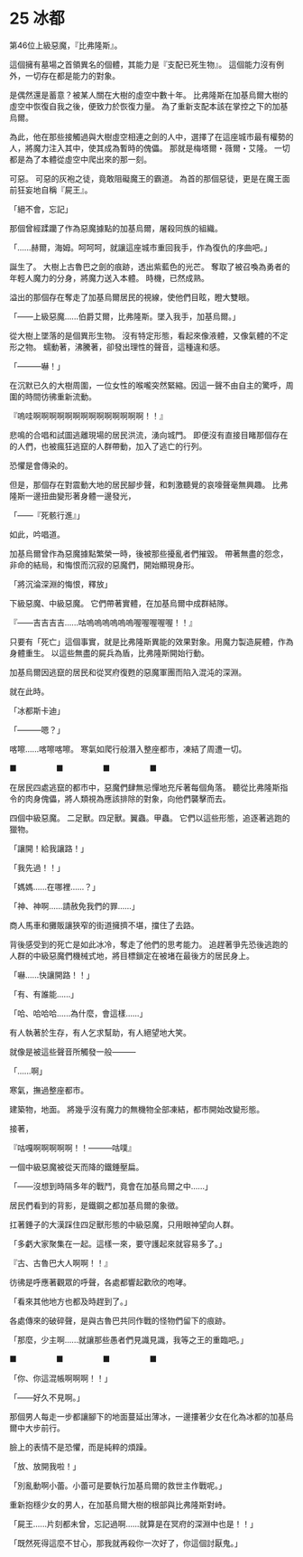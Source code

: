# 25 冰都

第46位上級惡魔，『比弗隆斯』。

這個擁有墓場之首領異名的個體，其能力是『支配已死生物』。
這個能力沒有例外，一切存在都是能力的對象。

是偶然還是蓄意？被某人關在大樹的虛空中數十年。
比弗隆斯在加基烏爾大樹的虛空中恢復自我之後，便致力於恢復力量。
為了重新支配本該在掌控之下的加基烏爾。

為此，他在那些接觸過與大樹虛空相連之劍的人中，選擇了在這座城市最有權勢的人，將魔力注入其中，使其成為暫時的傀儡。
那就是梅塔爾・薇爾・艾隆。
一切都是為了本體從虛空中爬出來的那一刻。

可惡。
可惡的灰袍之徒，竟敢阻礙魔王的霸道。
為首的那個惡徒，更是在魔王面前狂妄地自稱『屍王』。

「絕不會，忘記」

那個曾經蹂躪了作為惡魔據點的加基烏爾，屠殺同族的組織。

「......赫爾，海姆。呵呵呵，就讓這座城市重回我手，作為復仇的序曲吧。」

誕生了。
大樹上古魯巴之劍的痕跡，透出紫藍色的光芒。
奪取了被召喚為勇者的年輕人魔力的分身，將魔力送入本體。
時機，已然成熟。

溢出的那個存在奪走了加基烏爾居民的視線，使他們目眩，瞪大雙眼。

「——上級惡魔......伯爵艾爾，比弗隆斯。墜入我手，加基烏爾。」

從大樹上墜落的是個異形生物。
沒有特定形態，看起來像液體，又像氣體的不定形之物。
蠕動著，沸騰著，卻發出理性的聲音，這種違和感。

「———嚇！」

在沉默已久的大樹周圍，一位女性的喉嚨突然緊縮。因這一聲不由自主的驚呼，周圍的時間彷彿重新流動。

『嗚哇啊啊啊啊啊啊啊啊啊啊啊啊啊啊！！』

悲鳴的合唱和試圖逃離現場的居民洪流，湧向城門。
即便沒有直接目睹那個存在的人們，也被瘋狂逃竄的人群帶動，加入了逃亡的行列。

恐懼是會傳染的。

但是，那個存在對震動大地的居民腳步聲，和刺激聽覺的哀嚎聲毫無興趣。
比弗隆斯一邊扭曲變形著身體一邊發光，

「——『死骸行進』」

如此，吟唱道。

加基烏爾曾作為惡魔據點繁榮一時，後被那些擾亂者們摧毀。
帶著無盡的怨念，非命的結局，和悔恨而沉寂的惡魔們，開始顯現身形。

「將沉淪深淵的悔恨，釋放」

下級惡魔、中級惡魔。
它們帶著實體，在加基烏爾中成群結隊。

『——吉吉吉吉......咕嗚嗚嗚嗚嗚嗚喔喔喔喔喔！！』

只要有「死亡」這個事實，就是比弗隆斯異能的效果對象。用魔力製造屍體，作為身體重生。
以這些無盡的屍兵為盾，比弗隆斯開始行動。

加基烏爾因逃竄的居民和從冥府復甦的惡魔軍團而陷入混沌的深淵。

就在此時。

「冰都斯卡迪」

「———嗯？」

喀嚓......喀嚓喀嚓。
寒氣如爬行般潛入整座都市，凍結了周遭一切。

■　　　　　■　　　　　■　　　　　■

在居民四處逃竄的都市中，惡魔們肆無忌憚地充斥著每個角落。
聽從比弗隆斯指令的肉身傀儡，將人類視為應該排除的對象，向他們襲擊而去。

四個中級惡魔。
二足獸。四足獸。翼蟲。甲蟲。
它們以這些形態，追逐著逃跑的獵物。

「讓開！給我讓路！」

「我先過！！」

「媽媽......在哪裡......？」

「神、神啊......請赦免我們的罪......」

商人馬車和攤販讓狹窄的街道擁擠不堪，擋住了去路。

背後感受到的死亡是如此冰冷，奪走了他們的思考能力。
追趕著爭先恐後逃跑的人群的中級惡魔們機械式地，將目標鎖定在被堵在最後方的居民身上。

「嚇......快讓開路！！」

「有、有誰能......」

「哈、哈哈哈......為什麼，會這樣......」

有人執著於生存，有人乞求幫助，有人絕望地大笑。

就像是被這些聲音所觸發一般———

「......啊」

寒氣，撫過整座都市。

建築物，地面。
將幾乎沒有魔力的無機物全部凍結，都市開始改變形態。

接著，

『咕嘎啊啊啊啊啊！！———咕噗』

一個中級惡魔被從天而降的鐵錘壓扁。

「——沒想到時隔多年的戰鬥，竟會在加基烏爾之中......」

居民們看到的背影，是鐵鋼之都加基烏爾的象徵。

扛著錘子的大漢踩住四足獸形態的中級惡魔，只用眼神望向人群。

「多虧大家聚集在一起。這樣一來，要守護起來就容易多了。」

『古、古魯巴大人啊啊！！』

彷彿是呼應著觀眾的呼聲，各處都響起歡欣的咆哮。

「看來其他地方也都及時趕到了。」

各處傳來的破碎聲，是與古魯巴共同作戰的怪物們留下的痕跡。

「那麼，少主啊......就讓那些愚者們見識見識，我等之王的重臨吧。」

■　　　　　■　　　　　■　　　　　■

「你、你這混帳啊啊啊！！」

「——好久不見啊。」

那個男人每走一步都讓腳下的地面蔓延出薄冰，一邊摟著少女在化為冰都的加基烏爾中大步前行。

臉上的表情不是恐懼，而是純粹的煩躁。

「放、放開我啦！」

「別亂動啊小蕾。小蕾可是要執行加基烏爾的救世主作戰呢。」

重新抱穩少女的男人，在加基烏爾大樹的根部與比弗隆斯對峙。

「屍王......片刻都未曾，忘記過啊......就算是在冥府的深淵中也是！！」

「既然死得這麼不甘心，那我就再殺你一次好了，你這個討厭鬼。」